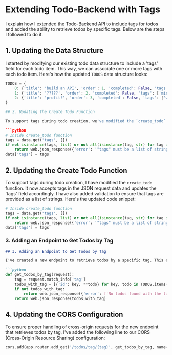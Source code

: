 # Extending Todo-Backend with Tags

I explain how I extended the Todo-Backend API to include tags for todos and added the ability to retrieve todos by specific tags. Below are the steps I followed to do it.

## 1. Updating the Data Structure

I started by modifying our existing todo data structure to include a 'tags' field for each todo item. This way, we can associate one or more tags with each todo item. Here's how the updated `TODOS` data structure looks:

```python
TODOS = {
    0: {'title': 'build an API', 'order': 1, 'completed': False, 'tags': ['work']},
    1: {'title': '?????', 'order': 2, 'completed': False, 'tags': ['miscellaneous']},
    2: {'title': 'profit!', 'order': 3, 'completed': False, 'tags': ['work', 'social']},
}

## 2. Updating the Create Todo Function

To support tags during todo creation, we've modified the `create_todo` function. It now accepts tags in the JSON request data and updates the 'tags' field accordingly. We've also added validation to ensure that tags are provided as a list of strings. Here's the updated code snippet:

```python
# Inside create_todo function
tags = data.get('tags', [])
if not isinstance(tags, list) or not all(isinstance(tag, str) for tag in tags):
    return web.json_response({'error': '"tags" must be a list of strings'})
data['tags'] = tags
```

## 2. Updating the Create Todo Function

To support tags during todo creation, I have modified the `create_todo` function. It now accepts tags in the JSON request data and updates the 'tags' field accordingly. I have also added validation to ensure that tags are provided as a list of strings. Here's the updated code snippet:

```python
# Inside create_todo function
tags = data.get('tags', [])
if not isinstance(tags, list) or not all(isinstance(tag, str) for tag in tags):
    return web.json_response({'error': '"tags" must be a list of strings'})
data['tags'] = tags
```

### 3. Adding an Endpoint to Get Todos by Tag

```markdown
## 3. Adding an Endpoint to Get Todos by Tag

I've created a new endpoint to retrieve todos by a specific tag. This endpoint is named `get_todos_by_tag`. It filters todos based on the tag parameter provided in the URL. Here's the code for the endpoint:

```python
def get_todos_by_tag(request):
    tag = request.match_info['tag']
    todos_with_tag = [{'id': key, **todo} for key, todo in TODOS.items() if tag in todo.get('tags', [])]
    if not todos_with_tag:
        return web.json_response({'error': f'No todos found with the tag "{tag}"'}, status=404)
    return web.json_response(todos_with_tag)

```

## 4. Updating the CORS Configuration

To ensure proper handling of cross-origin requests for the new endpoint that retrieves todos by tag, I've added the following line to our CORS (Cross-Origin Resource Sharing) configuration:

```python
cors.add(app.router.add_get('/todos/tag/{tag}', get_todos_by_tag, name='todos_by_tag'))
